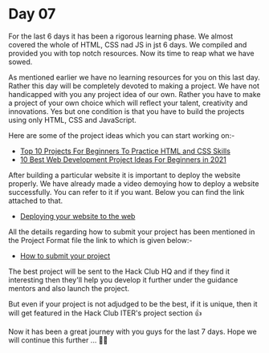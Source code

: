 # Day 07
For the last 6 days it has been a rigorous learning phase. We almost covered the whole of HTML, CSS nad JS in jst 6 days. We compiled and provided you with top notch resources. Now its time to reap what we have sowed.

As mentioned earlier we have no learning resources for you on this last day. Rather this day will be completely devoted to making a project. We have not handicapped with you any project idea of our own. Rather you have to make a project of your own choice which will reflect your talent, creativity and innovations. Yes but one condition is that you have to build the projects using only HTML, CSS and JavaScript. 

Here are some of the project ideas which you can start working on:-

   - [Top 10 Projects For Beginners To Practice HTML and CSS Skills](https://www.geeksforgeeks.org/top-10-projects-for-beginners-to-practice-html-and-css-skills/) 
   - [10 Best Web Development Project Ideas For Beginners in 2021](https://www.geeksforgeeks.org/10-best-web-development-project-ideas-for-beginners-in-2021/) 

After building a particular website it is important to deploy the website properly. We have already made a video demoying how to deploy a website successfully. You can refer to it if you want. Below you can find the link attached to that.
   
   - [Deploying your website to the web](https://youtu.be/7WdiLt1gvu8)

All the details regarding how to submit your project has been mentioned in the Project Format file the link to which is given below:-

   - [How to submit your project](https://github.com/hackclubiter/Codathon-WebDev/blob/main/projectformat.md)

The best project will be sent to the Hack Club HQ and if they find it interesting then they'll help you develop it further under the guidance mentors and also launch the project. 

But even if your project is not adjudged to be the best, if it is unique, then it will get featured in the Hack Club ITER's project section 👍

Now it has been a great journey with you guys for the last 7 days. Hope we will continue this further ... 💛👋
